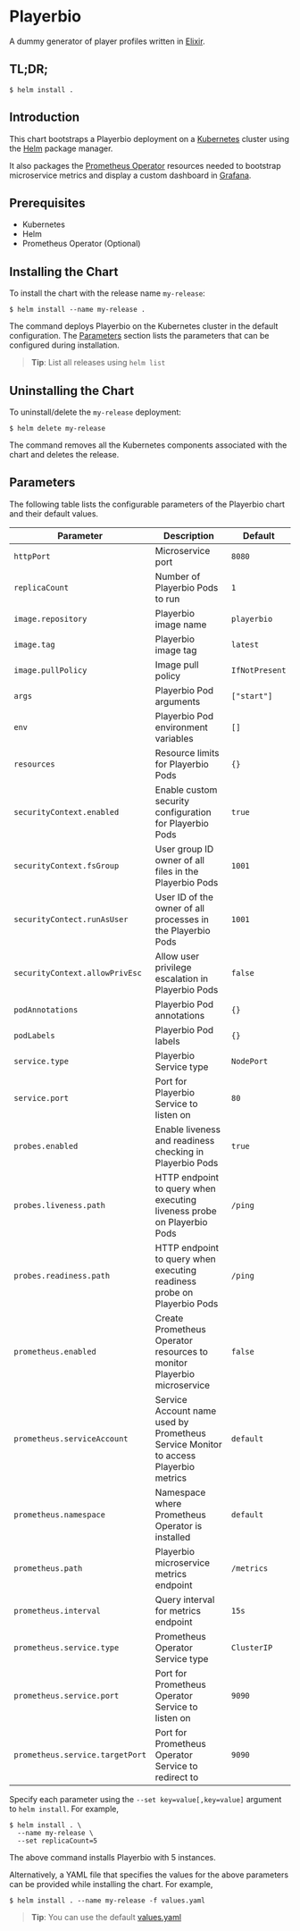 # Playerbio

A dummy generator of player profiles written in [Elixir](https://elixir-lang.org/).

## TL;DR;

```console
$ helm install .
```

## Introduction

This chart bootstraps a Playerbio deployment on a [Kubernetes](http://kubernetes.io) cluster using the [Helm](https://helm.sh) package manager.

It also packages the [Prometheus Operator](https://github.com/coreos/prometheus-operator) resources needed to bootstrap microservice metrics and display a custom dashboard in [Grafana](https://grafana.com/).

## Prerequisites

- Kubernetes
- Helm
- Prometheus Operator (Optional)

## Installing the Chart

To install the chart with the release name `my-release`:

```console
$ helm install --name my-release .
```

The command deploys Playerbio on the Kubernetes cluster in the default configuration. The [Parameters](#parameters) section lists the parameters that can be configured during installation.

> **Tip**: List all releases using `helm list`

## Uninstalling the Chart

To uninstall/delete the `my-release` deployment:

```console
$ helm delete my-release
```

The command removes all the Kubernetes components associated with the chart and deletes the release.

## Parameters

The following table lists the configurable parameters of the Playerbio chart and their default values.

| Parameter                       | Description                                                                         | Default        |
| ------------------------------- | ----------------------------------------------------------------------------------- | -------------- |
| `httpPort`                      | Microservice port                                                                   | `8080`         |
| `replicaCount`                  | Number of Playerbio Pods to run                                                     | `1`            |
| `image.repository`              | Playerbio image name                                                                | `playerbio`    |
| `image.tag`                     | Playerbio image tag                                                                 | `latest`       |
| `image.pullPolicy`              | Image pull policy                                                                   | `IfNotPresent` |
| `args`                          | Playerbio Pod arguments                                                             | `["start"]`    |
| `env`                           | Playerbio Pod environment variables                                                 | `[]`           |
| `resources`                     | Resource limits for Playerbio Pods                                                  | `{}`           |
| `securityContext.enabled`       | Enable custom security configuration for Playerbio Pods                             | `true`         |
| `securityContext.fsGroup`       | User group ID owner of all files in the Playerbio Pods                              | `1001`         |
| `securityContect.runAsUser`     | User ID of the owner of all processes in the Playerbio Pods                         | `1001`         |
| `securityContext.allowPrivEsc`  | Allow user privilege escalation in Playerbio Pods                                   | `false`        |
| `podAnnotations`                | Playerbio Pod annotations                                                           | `{}`           |
| `podLabels`                     | Playerbio Pod labels                                                                | `{}`           |
| `service.type`                  | Playerbio Service type                                                              | `NodePort`     |
| `service.port`                  | Port for Playerbio Service to listen on                                             | `80`           |
| `probes.enabled`                | Enable liveness and readiness checking in Playerbio Pods                            | `true`         |
| `probes.liveness.path`          | HTTP endpoint to query when executing liveness probe on Playerbio Pods              | `/ping`        |
| `probes.readiness.path`         | HTTP endpoint to query when executing readiness probe on Playerbio Pods             | `/ping`        |
| `prometheus.enabled`            | Create Prometheus Operator resources to monitor Playerbio microservice              | `false`        |
| `prometheus.serviceAccount`     | Service Account name used by Prometheus Service Monitor to access Playerbio metrics | `default`      |
| `prometheus.namespace`          | Namespace where Prometheus Operator is installed                                    | `default`      |
| `prometheus.path`               | Playerbio microservice metrics endpoint                                             | `/metrics`     |
| `prometheus.interval`           | Query interval for metrics endpoint                                                 | `15s`          |
| `prometheus.service.type`       | Prometheus Operator Service type                                                    | `ClusterIP`    |
| `prometheus.service.port`       | Port for Prometheus Operator Service to listen on                                   | `9090`         |
| `prometheus.service.targetPort` | Port for Prometheus Operator Service to redirect to                                 | `9090`         |

Specify each parameter using the `--set key=value[,key=value]` argument to `helm install`. For example,

```console
$ helm install . \
  --name my-release \
  --set replicaCount=5
```
The above command installs Playerbio with 5 instances.

Alternatively, a YAML file that specifies the values for the above parameters can be provided while installing the chart. For example,

```console
$ helm install . --name my-release -f values.yaml
```

> **Tip**: You can use the default [values.yaml](values.yaml)
